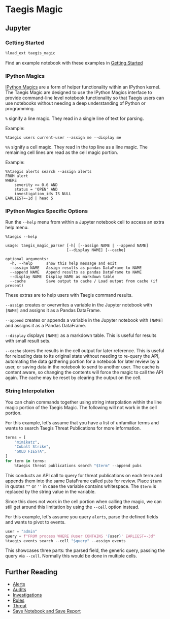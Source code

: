 # Taegis Magic

## Jupyter

### Getting Started

```python
%load_ext taegis_magic
```

Find an example notebook with these examples in [Getting Started](notebooks/Getting_Started.ipynb)


### IPython Magics

[IPython Magics](https://ipython.readthedocs.io/en/stable/interactive/magics.html) are a form of helper functionality within an IPython kernel.  The Taegis Magic are designed to use the IPython Magics interface to provide command-line level notebook functionality so that Taegis users can use notebooks without needing a deep understanding of Python or programming.

`%` signify a line magic.  They read in a single line of text for parsing.

Example:

```
%taegis users current-user --assign me --display me
```

`%%` signify a cell magic.  They read in the top line as a line magic.  The remaining cell lines are read as the cell magic portion.

Example:

```
%%taegis alerts search --assign alerts
FROM alert
WHERE
    severity >= 0.6 AND
    status = 'OPEN' AND
    investigation_ids IS NULL
EARLIEST=-1d | head 5
```

### IPython Magics Specific Options

Run the `--help` menu from within a Jupyter notebook cell to access an extra help menu.

```
%taegis --help
```

```
usage: taegis_magic_parser [-h] [--assign NAME | --append NAME]
                           [--display NAME] [--cache]

optional arguments:
  -h, --help      show this help message and exit
  --assign NAME   Assign results as pandas DataFrame to NAME
  --append NAME   Append results as pandas DataFrame to NAME
  --display NAME  Display NAME as markdown table
  --cache         Save output to cache / Load output from cache (if present)
```

These extras are to help users with Taegis command results.

`--assign` creates or overwrites a variable in the Jupyter notebook with `[NAME]` and assigns it as a Pandas DataFrame.

`--append` creates or appends a variable in the Jupyter notebook with `[NAME]` and assigns it as a Pandas DataFrame.

`--display` displays `[NAME]` as a markdown table.  This is useful for results with small result sets.

`--cache` stores the results in the cell output for later reference.  This is useful for reloading data to its original state without needing to re-query the API, automating the data gathering portion for a notebook for later review by a user, or saving data in the notebook to send to another user.  The cache is content aware, so changing the contents will force the magic to call the API again.  The cache may be reset by clearing the output on the cell.

### String Interpolation

You can chain commands together using string interpolation within the line magic portion of the Taegis Magic.  The following will not work in the cell portion.

For this example, let's assume that you have a list of unfamiliar terms and wants to search Taegis Threat Publications for more information.

```python
terms = [
    "mimikatz",
    "Cobalt Strike",
    "GOLD FIESTA",
]
for term in terms:
    %taegis threat publications search "$term" --append pubs
```

This conducts an API call to query for threat publications on each term and appends them into the same DataFrame called `pubs` for review.  Place `$term` in quotes `""` or `''` in case the variable contains whitespace.  The `$term` is replaced by the string value in the variable.

Since this does not work in the cell portion when calling the magic, we can still get around this limitation by using the `--cell` option instead.

For this example, let's assume you query `alerts`, parse the defined fields and wants to pivot to events.

```python
user = "admin"
query = f"FROM process WHERE @user CONTAINS '{user}' EARLIEST=-3d"
%taegis events search --cell "$query" --assign events
```

This showcases three parts: the parsed field, the generic query, passing the query via `--cell`.  Normally this would be done in multiple cells.

## Further Reading

* [Alerts](alerts.md)
* [Audits](audits.md)
* [Investigations](investigations.md) 
* [Rules](rules.md)
* [Threat](threat.md)
* [Save Notebook and Save Report](save_report.md)
